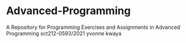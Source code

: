 # Advanced-Programming
A Repository for Programming Exercises and Assignments in Advanced Programming 
sct212-0593/2021 yvonne kwaya
